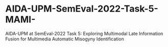 # AIDA-UPM-SemEval-2022-Task-5-MAMI-
AIDA-UPM at SemEval-2022 Task 5: Exploring Multimodal Late Information Fusion for Multimedia Automatic Misogyny Identification
